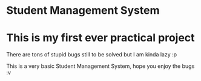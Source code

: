 # Student Management System
<h1>This is my first ever practical project</h1>
<p>There are tons of stupid bugs still to be solved but I am kinda lazy :p</p>
<p>This is a very basic Student Management System, hope you enjoy the bugs :v</p>
